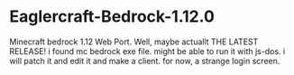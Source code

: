 # Eaglercraft-Bedrock-1.12.0
Minecraft bedrock 1.12 Web Port.
Well, maybe actuallt THE LATEST RELEASE! i found mc bedrock exe file. might be able to run it with js-dos. i will patch it and edit it and make a client. 
for now, a strange login screen.
